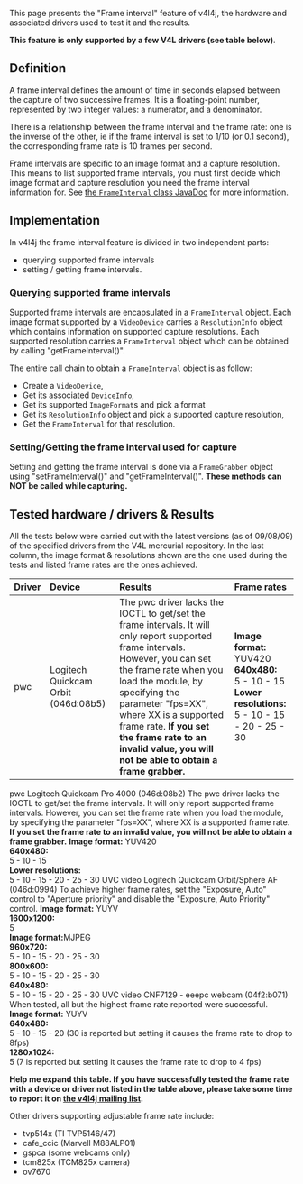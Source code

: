 This page presents the "Frame interval" feature of v4l4j, the hardware and associated
drivers used to test it and the results.

**This feature is only supported by a few V4L drivers (see table below)**.

## Definition ##
A frame interval defines the amount of time in seconds elapsed between the capture of two successive frames. It is a floating-point number, represented by two integer values: a numerator, and a denominator.

There is a relationship between the frame interval and the frame rate: one is the inverse of the other, ie if the frame interval is set to 1/10 (or 0.1 second), the corresponding frame rate is 10 frames per second.

Frame intervals are specific to an image format and a capture resolution. This means to list supported frame intervals, you must first decide which image format and capture resolution you need the frame interval information for. See [the `FrameInterval` class JavaDoc](http://v4l4j.googlecode.com/svn/www/v4l4j-api/index.html?au/edu/jcu/v4l4j/FrameInterval.html) for more information.

## Implementation ##
In v4l4j the frame interval feature is divided in two independent parts:
  * querying supported frame intervals
  * setting / getting frame intervals.

### Querying supported frame intervals ###
Supported frame intervals are encapsulated in a `FrameInterval` object. Each image format supported by a `VideoDevice` carries a `ResolutionInfo` object which contains information on supported capture resolutions. Each supported resolution carries a `FrameInterval` object which can be obtained by calling "getFrameInterval()".

The entire call chain to obtain a `FrameInterval` object is as follow:

  * Create a `VideoDevice`,
  * Get its associated `DeviceInfo`,
  * Get its supported `ImageFormat`s and pick a format
  * Get its `ResolutionInfo` object and pick a supported capture resolution,
  * Get the `FrameInterval` for that resolution.

### Setting/Getting the frame interval used for capture ###

Setting and getting the frame interval is done via a `FrameGrabber` object using "setFrameInterval()" and "getFrameInterval()". **These methods can NOT be called while capturing.**

## Tested hardware / drivers & Results ##

All the tests below were carried out with the latest versions (as of 09/08/09) of the specified drivers from the V4L mercurial repository. In the last column, the image format & resolutions shown are the one used during the tests and listed frame rates are the ones achieved.

| **Driver** | **Device** | **Results** | **Frame rates** |
|:-----------|:-----------|:------------|:----------------|
| pwc | Logitech Quickcam Orbit (046d:08b5) | The pwc driver lacks the IOCTL to get/set the frame intervals. It will only report supported frame intervals. However, you can set the frame rate when you load the module, by specifying the parameter "fps=XX", where XX is a supported frame rate. **If you set the frame rate to an invalid value, you will not be able to obtain a frame grabber.** | **Image format:** YUV420<br><b>640x480:</b><br>5 - 10 - 15<br><b>Lower resolutions:</b><br>5 - 10 - 15 - 20 - 25 - 30 <br>
<tr><td> pwc </td><td> Logitech Quickcam Pro 4000 (046d:08b2) </td><td> The pwc driver lacks the IOCTL to get/set the frame intervals. It will only report supported frame intervals. However, you can set the frame rate when you load the module, by specifying the parameter "fps=XX", where XX is a supported frame rate. <b>If you set the frame rate to an invalid value, you will not be able to obtain a frame grabber.</b> </td><td> <b>Image format:</b> YUV420<br><b>640x480:</b><br>5 - 10 - 15<br><b>Lower resolutions:</b><br>5 - 10 - 15 - 20 - 25 - 30 </td></tr>
<tr><td> UVC video </td><td> Logitech Quickcam Orbit/Sphere AF (046d:0994) </td><td> To achieve higher frame rates, set the "Exposure, Auto" control to "Aperture priority" and disable the "Exposure, Auto Priority" control.</td><td> <b>Image format:</b> YUYV<br><b>1600x1200:</b><br>5<br><b>Image format:</b>MJPEG<br><b>960x720:</b><br>5 - 10 - 15 - 20 - 25 - 30<br><b>800x600:</b><br>5 - 10 - 15 - 20 - 25 - 30<br><b>640x480:</b><br>5 - 10 - 15 - 20 - 25 - 30</td></tr>
<tr><td> UVC video </td><td>  CNF7129 - eeepc webcam (04f2:b071) </td><td> When tested, all but the highest frame rate reported were successful.</td><td> <b>Image format:</b> YUYV<br><b>640x480:</b><br>5 - 10 - 15 - 20 (30 is reported but setting it causes the frame rate to drop to 8fps)<br><b>1280x1024:</b><br>5 (7 is reported but setting it causes the frame rate to drop to 4 fps)</td></tr></tbody></table>

<b>Help me expand this table. If you have successfully tested the frame rate with a device or driver not listed in the table above, please take some time to report it on <a href='http://groups.google.com/group/v4l4j'>the v4l4j mailing list</a>.</b>

Other drivers supporting adjustable frame rate include:<br>
<ul><li>tvp514x (TI TVP5146/47)<br>
</li><li>cafe_ccic (Marvell M88ALP01)<br>
</li><li>gspca (some webcams only)<br>
</li><li>tcm825x (TCM825x camera)<br>
</li><li>ov7670